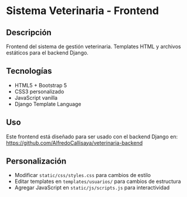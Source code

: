 # Sistema Veterinaria - Frontend

## Descripción
Frontend del sistema de gestión veterinaria. Templates HTML y archivos estáticos para el backend Django.

## Tecnologías
- HTML5 + Bootstrap 5
- CSS3 personalizado
- JavaScript vanilla
- Django Template Language


## Uso
Este frontend está diseñado para ser usado con el backend Django en:
https://github.com/AlfredoCallisaya/veterinaria-backend

## Personalización
- Modificar `static/css/styles.css` para cambios de estilo
- Editar templates en `templates/usuarios/` para cambios de estructura
- Agregar JavaScript en `static/js/scripts.js` para interactividad
